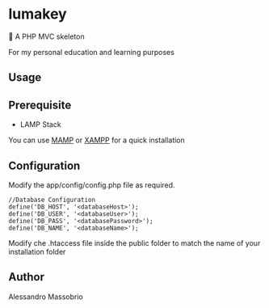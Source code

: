 # lumakey
🔆 A PHP MVC skeleton

For my personal education and learning purposes

Usage
-----

Prerequisite
------------

- LAMP Stack

You can use [MAMP](https://www.mamp.info/en/) or [XAMPP](https://www.apachefriends.org/it/index.html) for a quick installation

Configuration
-------------

Modify the app/config/config.php file as required.

```
//Database Configuration
define('DB_HOST', '<databaseHost>');
define('DB_USER', '<databaseUser>');
define('DB_PASS', '<databasePassword>');
define('DB_NAME', '<databaseName>');
```

Modify che .htaccess file inside the public folder to match the name of your installation folder

Author
------

Alessandro Massobrio